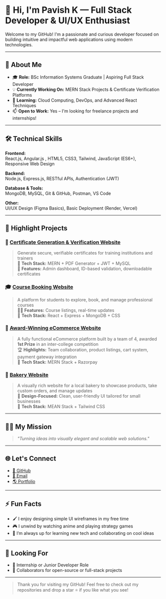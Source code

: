 # 👋 Hi, I'm Pavish K — Full Stack Developer & UI/UX Enthusiast

Welcome to my GitHub! I'm a passionate and curious developer focused on building intuitive and impactful web applications using modern technologies.

---

## 💼 About Me

- 🎓 **Role:** BSc Information Systems Graduate | Aspiring Full Stack Developer  
- 💡 **Currently Working On:** MERN Stack Projects & Certificate Verification Platforms  
- 🧠 **Learning:** Cloud Computing, DevOps, and Advanced React Techniques  
- 📫 **Open to Work:** Yes – I'm looking for freelance projects and internships!

---

## 🛠️ Technical Skills

**Frontend:**  
React.js, Angular.js , HTML5, CSS3, Tailwind, JavaScript (ES6+), Responsive Web Design  

**Backend:**  
Node.js, Express.js, RESTful APIs, Authentication (JWT)  

**Database & Tools:**  
MongoDB, MySQL, Git & GitHub, Postman, VS Code  

**Other:**  
UI/UX Design (Figma Basics), Basic Deployment (Render, Vercel)

---

## 🚀 Highlight Projects

### 📄 [Certificate Generation & Verification Website](https://github.com/PavishK/CGTT_Project)
> Generate secure, verifiable certificates for training institutions and trainers  
> 🔧 **Tech Stack:** MERN + PDF Generator + JWT + MySQL  
> 🧩 **Features:** Admin dashboard, ID-based validation, downloadable certificates

### 🎓 [Course Booking Website](https://github.com/PavishK/Final_year_project_1)
> A platform for students to explore, book, and manage professional courses  
> 🧑‍🏫 **Features:** Course listings, real-time updates  
> 🔧 **Tech Stack:** React + Express + MongoDB + CSS

### 🛒 [Award-Winning eCommerce Website](https://github.com/PavishK/project_falls_ecommerce)
> A fully functional eCommerce platform built by a team of 4, awarded **1st Prize** in an inter-college competition  
> 🏆 **Highlights:** Team collaboration, product listings, cart system, payment gateway integration  
> 🔧 **Tech Stack:** MERN Stack + Razorpay

### 🍰 [Bakery Website](https://github.com/PavishK/Final_year_project_2)
> A visually rich website for a local bakery to showcase products, take custom orders, and manage updates  
> 🎂 **Design-Focused:** Clean, user-friendly UI tailored for small businesses  
> 🔧 **Tech Stack:** MEAN Stack + Tailwind CSS

---

## 🧑‍💻 My Mission

> _"Turning ideas into visually elegant and scalable web solutions."_

---

## 🌐 Let's Connect

- [🐙 GitHub](https://github.com/PavishK)  
- [📧 Email](mailto:kpavish136@gmail.com)  
- [🌎 Portfolio](https://personal-portfolio-rdxc.onrender.com)

---

## ⚡ Fun Facts

- 🖌️ I enjoy designing simple UI wireframes in my free time  
- 🎮 I unwind by watching anime and playing strategy games  
- 🚀 I’m always up for learning new tech and collaborating on cool ideas

---

## 🤝 Looking For

- 💼 Internship or Junior Developer Role  
- 🤝 Collaborators for open-source or full-stack projects  

---

> Thank you for visiting my GitHub! Feel free to check out my repositories and drop a star ⭐ if you like what you see!
